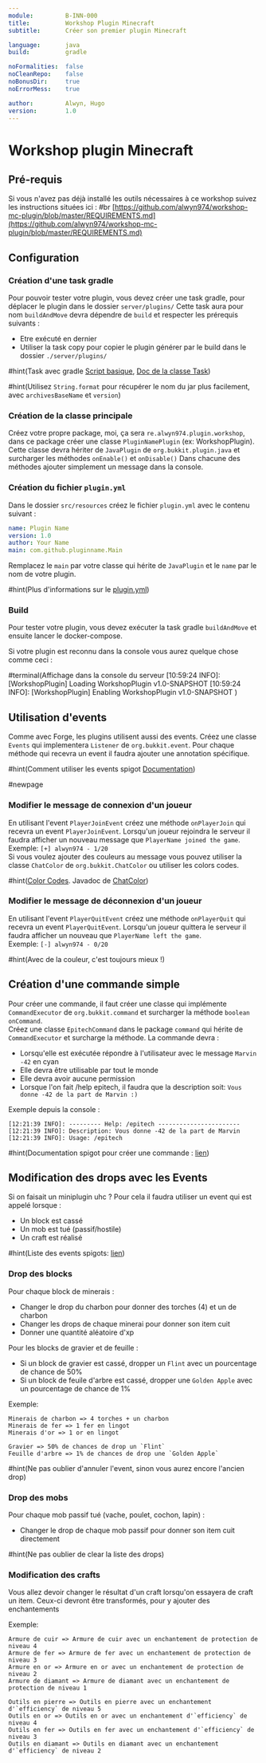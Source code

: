 ```yaml
---
module:         B-INN-000
title:          Workshop Plugin Minecraft
subtitle:		Créer son premier plugin Minecraft

language:		java
build:			gradle

noFormalities:	false
noCleanRepo:	false
noBonusDir:		true
noErrorMess:	true

author:			Alwyn, Hugo
version:		1.0
---
```


# Workshop plugin Minecraft

## Pré-requis

Si vous n'avez pas déjà installé les outils nécessaires à ce workshop suivez les instructions situées ici : #br
[https://github.com/alwyn974/workshop-mc-plugin/blob/master/REQUIREMENTS.md](https://github.com/alwyn974/workshop-mc-plugin/blob/master/REQUIREMENTS.md)

## Configuration

### Création d'une task gradle

Pour pouvoir tester votre plugin, vous devez créer une task gradle, pour déplacer le plugin dans le dossier `server/plugins/`
Cette task aura pour nom `buildAndMove` devra dépendre de `build` et respecter les prérequis suivants :

- Etre exécuté en dernier
- Utiliser la task copy pour copier le plugin générer par le build dans le dossier `./server/plugins/`

#hint(Task avec gradle [Script basique](https://docs.gradle.org/current/userguide/tutorial_using_tasks.html), [Doc de la classe Task](https://docs.gradle.org/current/dsl/org.gradle.api.Task.html))

#hint(Utilisez `String.format` pour récupérer le nom du jar plus facilement, avec `archivesBaseName` et `version`)

### Création de la classe principale

Créez votre propre package, moi, ça sera `re.alwyn974.plugin.workshop`, dans ce package créer une classe `PluginNamePlugin` (ex: WorkshopPlugin).
Cette classe devra hériter de `JavaPlugin` de `org.bukkit.plugin.java` et surcharger les méthodes `onEnable()` et `onDisable()`
Dans chacune des méthodes ajouter simplement un message dans la console.

### Création du fichier `plugin.yml`

Dans le dossier `src/resources` créez le fichier `plugin.yml` avec le contenu suivant :

```yml
name: Plugin Name
version: 1.0
author: Your Name
main: com.github.pluginname.Main
```

Remplacez le `main` par votre classe qui hérite de `JavaPlugin` et le `name` par le nom de votre plugin.

#hint(Plus d'informations sur le [plugin.yml](https://www.spigotmc.org/wiki/plugin-yml/))

### Build

Pour tester votre plugin, vous devez exécuter la task gradle `buildAndMove` et ensuite lancer le docker-compose.

Si votre plugin est reconnu dans la console vous aurez quelque chose comme ceci :

#terminal(Affichage dans la console du serveur
[10:59:24 INFO]: [WorkshopPlugin] Loading WorkshopPlugin v1.0-SNAPSHOT
[10:59:24 INFO]: [WorkshopPlugin] Enabling WorkshopPlugin v1.0-SNAPSHOT
)

## Utilisation d'events

Comme avec Forge, les plugins utilisent aussi des events. 
Créez une classe `Events` qui implementera `Listener` de `org.bukkit.event`.
Pour chaque méthode qui recevra un event il faudra ajouter une annotation spécifique.

#hint(Comment utiliser les events spigot [Documentation](http://www.spigotmc.org/wiki/using-the-event-api/))

#newpage
### Modifier le message de connexion d'un joueur

En utilisant l'event `PlayerJoinEvent` créez une méthode `onPlayerJoin` qui recevra un event `PlayerJoinEvent`.
Lorsqu'un joueur rejoindra le serveur il faudra afficher un nouveau message que `PlayerName joined the game`.
<br>
Exemple: `[+] alwyn974 - 1/20`
<br>
Si vous voulez ajouter des couleurs au message vous pouvez utiliser la classe `ChatColor` de `org.bukkit.ChatColor` ou utiliser les colors codes.

#hint([Color Codes](https://minecraft.fandom.com/fr/wiki/Codes_de_mise_en_forme). Javadoc de [ChatColor](https://hub.spigotmc.org/javadocs/spigot/org/bukkit/ChatColor.html))

### Modifier le message de déconnexion d'un joueur

En utilisant l'event `PlayerQuitEvent` créez une méthode `onPlayerQuit` qui recevra un event `PlayerQuitEvent`.
Lorsqu'un joueur quittera le serveur il faudra afficher un nouveau que `PlayerName left the game`.
<br>
Exemple: `[-] alwyn974 - 0/20`

#hint(Avec de la couleur, c'est toujours mieux !)

## Création d'une commande simple

Pour créer une commande, il faut créer une classe qui implémente `CommandExecutor` de `org.bukkit.command` et surcharger la méthode `boolean onCommand`.
<br>
Créez une classe `EpitechCommand` dans le package `command` qui hérite de `CommandExecutor` et surcharge la méthode.
La commande devra :

- Lorsqu'elle est exécutée répondre à l'utilisateur avec le message `Marvin -42` en cyan
- Elle devra être utilisable par tout le monde
- Elle devra avoir aucune permission
- Lorsque l'on fait /help epitech, il faudra que la description soit: `Vous donne -42 de la part de Marvin :)`

Exemple depuis la console :

```log
[12:21:39 INFO]: --------- Help: /epitech -----------------------
[12:21:39 INFO]: Description: Vous donne -42 de la part de Marvin
[12:21:39 INFO]: Usage: /epitech
```

#hint(Documentation spigot pour créer une commande : [lien](https://www.spigotmc.org/wiki/create-a-simple-command/))

## Modification des drops avec les Events

Si on faisait un miniplugin uhc ? Pour cela il faudra utiliser un event qui est appelé lorsque :

- Un block est cassé
- Un mob est tué (passif/hostile)
- Un craft est réalisé

#hint(Liste des events spigots: [lien](https://hub.spigotmc.org/javadocs/spigot/org/bukkit/event/class-use/Event.html))

### Drop des blocks

Pour chaque block de minerais :

- Changer le drop du charbon pour donner des torches (4) et un de charbon
- Changer les drops de chaque minerai pour donner son item cuit
- Donner une quantité aléatoire d'xp

Pour les blocks de gravier et de feuille : 

- Si un block de gravier est cassé, dropper un `Flint` avec un pourcentage de chance de 50%
- Si un block de feuile d'arbre est cassé, dropper une `Golden Apple` avec un pourcentage de chance de 1%

Exemple:
```
Minerais de charbon => 4 torches + un charbon
Minerais de fer => 1 fer en lingot
Minerais d'or => 1 or en lingot

Gravier => 50% de chances de drop un `Flint`
Feuille d'arbre => 1% de chances de drop une `Golden Apple`
```

#hint(Ne pas oublier d'annuler l'event, sinon vous aurez encore l'ancien drop)

### Drop des mobs

Pour chaque mob passif tué (vache, poulet, cochon, lapin) :

- Changer le drop de chaque mob passif pour donner son item cuit directement

#hint(Ne pas oublier de clear la liste des drops)

### Modification des crafts

Vous allez devoir changer le résultat d'un craft lorsqu'on essayera de craft un item.
Ceux-ci devront être transformés, pour y ajouter des enchantements 

Exemple:
```
Armure de cuir => Armure de cuir avec un enchantement de protection de niveau 4
Armure de fer => Armure de fer avec un enchantement de protection de niveau 3
Armure en or => Armure en or avec un enchantement de protection de niveau 2
Armure de diamant => Armure de diamant avec un enchantement de protection de niveau 1

Outils en pierre => Outils en pierre avec un enchantement d'`efficiency` de niveau 5
Outils en or => Outils en or avec un enchantement d'`efficiency` de niveau 4
Outils en fer => Outils en fer avec un enchantement d'`efficiency` de niveau 3
Outils en diamant => Outils en diamant avec un enchantement d'`efficiency` de niveau 2
```
